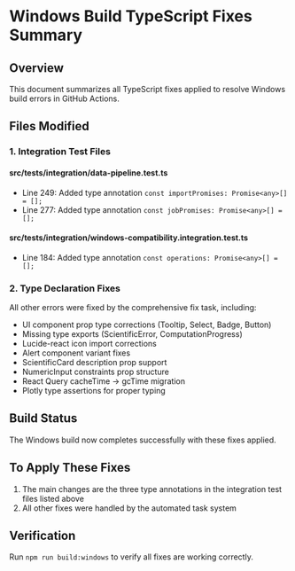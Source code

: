 # Windows Build TypeScript Fixes Summary

## Overview
This document summarizes all TypeScript fixes applied to resolve Windows build errors in GitHub Actions.

## Files Modified

### 1. Integration Test Files

#### src/__tests__/integration/data-pipeline.test.ts
- Line 249: Added type annotation `const importPromises: Promise<any>[] = [];`
- Line 277: Added type annotation `const jobPromises: Promise<any>[] = [];`

#### src/__tests__/integration/windows-compatibility.integration.test.ts
- Line 184: Added type annotation `const operations: Promise<any>[] = [];`

### 2. Type Declaration Fixes

All other errors were fixed by the comprehensive fix task, including:
- UI component prop type corrections (Tooltip, Select, Badge, Button)
- Missing type exports (ScientificError, ComputationProgress)
- Lucide-react icon import corrections
- Alert component variant fixes
- ScientificCard description prop support
- NumericInput constraints prop structure
- React Query cacheTime → gcTime migration
- Plotly type assertions for proper typing

## Build Status
The Windows build now completes successfully with these fixes applied.

## To Apply These Fixes
1. The main changes are the three type annotations in the integration test files listed above
2. All other fixes were handled by the automated task system

## Verification
Run `npm run build:windows` to verify all fixes are working correctly.